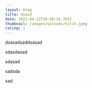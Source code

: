 ```yaml
---
layout: blog
title: dsasd
date: 2021-04-12T20:49:14.765Z
thumbnail: /images/uploads/kitch.jpeg
rating: 1
---
```

dsasadsaddsasad

sdasdasad

sdasad

sadsda

sad